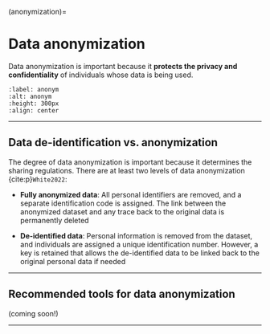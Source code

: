 (anonymization)=
# Data anonymization

Data anonymization is important because it **protects the privacy and confidentiality** of individuals whose data is being used. 

```{figure} ./figures/anonym.png
:label: anonym
:alt: anonym
:height: 300px
:align: center
```

---

## Data de-identification vs. anonymization
The degree of data anonymization is important because it determines the sharing regulations. 
There are at least two levels of data anonymization {cite:p}`White2022`: 

- **Fully anonymized data**: All personal identifiers are removed, and a separate identification code is assigned. The link between the anonymized dataset and any trace back to the original data is permanently deleted

- **De-identified data**: Personal information is removed from the dataset, and individuals are assigned a unique identification number. However, a key is retained that allows the de-identified data to be linked back to the original personal data if needed

---

## Recommended tools for data anonymization
(coming soon!)

---